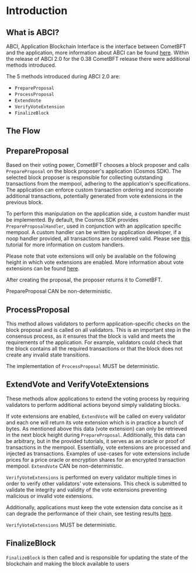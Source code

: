 # Introduction

## What is ABCI?

ABCI, Application Blockchain Interface is the interface between CometBFT and the application, more information about ABCI can be found [here](https://docs.cometbft.com/v0.38/spec/abci/). Within the release of ABCI 2.0 for the 0.38 CometBFT release there were additional methods introduced.

The 5 methods introduced during ABCI 2.0 are:

* `PrepareProposal`
* `ProcessProposal`
* `ExtendVote`
* `VerifyVoteExtension`
* `FinalizeBlock`


## The Flow

## PrepareProposal

Based on their voting power, CometBFT chooses a block proposer and calls `PrepareProposal` on the block proposer's application (Cosmos SDK). The selected block proposer is responsible for collecting outstanding transactions from the mempool, adhering to the application's specifications. The application can enforce custom transaction ordering and incorporate additional transactions, potentially generated from vote extensions in the previous block.

To perform this manipulation on the application side, a custom handler must be implemented. By default, the Cosmos SDK provides `PrepareProposalHandler`, used in conjunction with an application specific mempool. A custom handler can be written by application developer, if a noop handler provided, all transactions are considered valid. Please see [this](https://github.com/fatal-fruit/abci-workshop) tutorial for more information on custom handlers.

Please note that vote extensions will only be available on the following height in which vote extensions are enabled. More information about vote extensions can be found [here](https://docs.cosmos.network/main/build/abci/03-vote-extensions.md).

After creating the proposal, the proposer returns it to CometBFT.

PrepareProposal CAN be non-deterministic.

## ProcessProposal

This method allows validators to perform application-specific checks on the block proposal and is called on all validators. This is an important step in the consensus process, as it ensures that the block is valid and meets the requirements of the application. For example, validators could check that the block contains all the required transactions or that the block does not create any invalid state transitions.

The implementation of `ProcessProposal` MUST be deterministic.

## ExtendVote and VerifyVoteExtensions

These methods allow applications to extend the voting process by requiring validators to perform additional actions beyond simply validating blocks.

If vote extensions are enabled, `ExtendVote` will be called on every validator and each one will return its vote extension which is in practice a bunch of bytes. As mentioned above this data (vote extension) can only be retrieved in the next block height during `PrepareProposal`. Additionally, this data can be arbitrary, but in the provided tutorials, it serves as an oracle or proof of transactions in the mempool. Essentially, vote extensions are processed and injected as transactions. Examples of use-cases for vote extensions include prices for a price oracle or encryption shares for an encrypted transaction mempool. `ExtendVote` CAN be non-deterministic.

`VerifyVoteExtensions` is performed on every validator multiple times in order to verify other validators' vote extensions. This check is submitted to validate the integrity and validity of the vote extensions preventing malicious or invalid vote extensions.

Additionally, applications must keep the vote extension data concise as it can degrade the performance of their chain, see testing results [here](https://docs.cometbft.com/v0.38/qa/cometbft-qa-38#vote-extensions-testbed).

`VerifyVoteExtensions` MUST be deterministic.


## FinalizeBlock

`FinalizeBlock` is then called and is responsible for updating the state of the blockchain and making the block available to users
